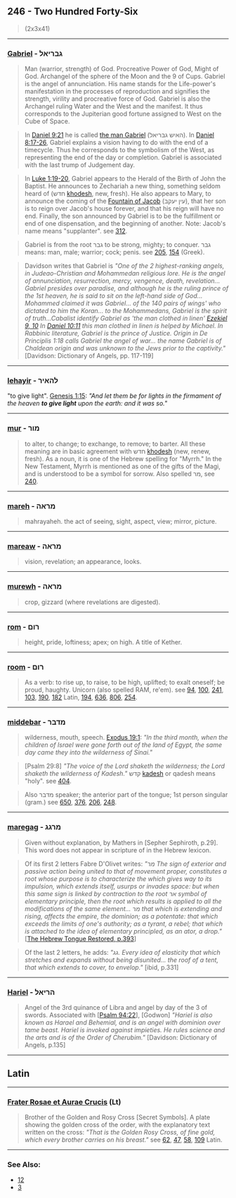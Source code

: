 ## 246 - Two Hundred Forty-Six
> (2x3x41)

---

### [Gabriel](/keys/GBRIAL) - גבריאל
> Man (warrior, strength) of God. Procreative Power of God, Might of God. Archangel of the sphere of the Moon and the 9 of Cups. Gabriel is the angel of annunciation. His name stands for the Life-power's manifestation in the processes of reproduction and signifies the strength, virility and procreative force of God. Gabriel is also the Archangel ruling Water and the West and the manifest. It thus corresponds to the Jupiterian good fortune assigned to West on the Cube of Space.

> In [Daniel 9:21](http://biblehub.com/daniel/9-21.htm) he is called [the man Gabriel](/keys/HAISh.GBRIAL) (האיש גבריאל). In [Daniel 8:17-26](https://www.biblegateway.com/passage/?search=daniel%208%3A17-26&version=WEB), Gabriel explains a vision having to do with the end of a timecycle. Thus he corresponds to the symbolism of the West, as representing the end of the day or completion. Gabriel is associated with the last trump of Judgement day.

> In [Luke 1:19-20](https://www.biblegateway.com/passage/?search=luke%201%3A19-20&version=WEB), Gabriel appears to the Herald of the Birth of John the Baptist. He announces to Zechariah a new thing, something seldom heard of (חדש [khodesh](/keys/ChDSh), new, fresh). He also appears to Mary, to announce the coming of the [Fountain of Jacob](/keys/OIN.IOQB) (עין יעקב), that her son is to reign over Jacob's house forever, and that his reign will have no end. Finally, the son announced by Gabriel is to be the fulfillment or end of one dispensation, and the beginning of another. Note: Jacob's name means "supplanter". see [312](312).

> Gabriel is from the root גבר to be strong, mighty; to conquer. גבר means: man, male; warrior; cock; penis. see [205](205), [154](154) (Greek).

> Davidson writes that Gabriel is *"One of the 2 highest-ranking angels, in Judeao-Christian and Mohammedan religious lore. He is the angel of annunciation, resurrection, mercy, vengence, death, revelation... Gabriel presides over paradise, and although he is the ruling prince of the 1st heaven, he is said to sit on the left-hand side of God... Mohammed claimed it was Gabriel... of the 140 pairs of wings' who dictated to him the Koran... to the Mohammedans, Gabriel is the spirit of truth...Cabalist identify Gabriel as 'the man clothed in linen' [Ezekiel 9, 10](https://www.biblegateway.com/passage/?search=Ezekiel+9%2C10&version=WEB) In [Daniel 10:11](http://biblehub.com/daniel/10-11.htm) this man clothed in linen is helped by Michael. In Rabbinic literature, Gabriel is the prince of Justice. Origin in De Principlis 1:18 calls Gabriel the angel of war... the name Gabriel is of Chaldean origin and was unknown to the Jews prior to the captivity."* [Davidson: Dictionary of Angels, pp. 117-119]

---

### [lehayir](/keys/LHAIR) - להאיר
"to give light". [Genesis 1:15](http://biblehub.com/genesis/1-15.htm): *"And let them be for lights in the firmament of the heaven **to give light** upon the earth: and it was so."*

---

### [mur](/keys/MVR) - מור
> to alter, to change; to exchange, to remove; to barter. All these meaning are in basic agreement with חדש [khodesh](/keys/ChDSh) (new, renew, fresh). As a noun, it is one of the Hebrew spelling for "Myrrh." In the New Testament, Myrrh is mentioned as one of the gifts of the Magi, and is understood to be a symbol for sorrow. Also spelled מר, see [240](240).

---

### [mareh](/keys/MRAH) - מראה
> mahrayaheh. the act of seeing, sight, aspect, view; mirror, picture.

---

### [mareaw](/keys/MRAH) - מראה
> vision, revelation; an appearance, looks.

---

### [murewh](/keys/MRAH) - מראה
> crop, gizzard (where revelations are digested).

---

### [rom](/keys/RVM) - רום
> height, pride, loftiness; apex; on high. A title of Kether.

---

### [room](/keys/RVM) - רום
> As a verb: to rise up, to raise, to be high, uplifted; to exalt oneself; be proud, haughty. Unicorn (also spelled RAM, re'em). see [94](94), [100](100), [241](241), [103](103), [190](190), [182](182) Latin, [194](194), [636](636), [806](806), [254](254).

---

### [middebar](/keys/MDBR) - מדבר
> wilderness, mouth, speech. [Exodus 19:1](http://biblehub.com/exodus/19-1.htm): *"In the third month, when the children of Israel were gone forth out of the land of Egypt, the same day came they into the wilderness of Sinai."*

> [Psalm 29:8] *"The voice of the Lord shaketh the wilderness; the Lord shaketh the wilderness of Kadesh."* קדש [kadesh](/keys/QDSh) or qadesh means "holy". see [404](404).

> Also מדבר speaker; the anterior part of the tongue; 1st person singular (gram.) see [650](650), [376](376), [206](206), [248](248).

---

### [maregag](/keys/MRGG) - מרגג
> Given without explanation, by Mathers in [Sepher Sephiroth, p.29]. This word does not appear in scripture of in the Hebrew lexicon.

> Of its first 2 letters Fabre D'Olivet writes: *"מר The sign of exterior and passive action being united to that of movement proper, constitutes a root whose purpose is to characterize the which gives way to its impulsion, which extends itself, usurps or invades space: but when this same sign is linked by contraction to the root אר symbol of elementary principle, then the root which results is applied to all the modifications of the same element... מר that which is extending and rising, affects the empire, the dominion; as a potentate: that which exceeds the limits of one's authority; as a tyrant, a rebel; that which is attached to the idea of elementary principled, as an ator, a drop."* [[The Hebrew Tongue Restored, p.393](https://archive.org/stream/hebraictongueres00fabriala#page/392)]

> Of the last 2 letters, he adds: *"גג. Every idea of elasticity that which stretches and expands without being disunited... the roof of a tent, that which extends to cover, to envelop."* [ibid, p.331]

---

### [Hariel](/keys/HRIAL) - הריאל
> Angel of the 3rd quinance of Libra and angel by day of the 3 of swords. Associated with [[Psalm 94:22](http://biblehub.com/psalms/94-22.htm)], [Godwon] *"Hariel is also known as Harael and Behemial, and is an angel with dominion over tame beast. Hariel is invoked against impieties. He rules science and the arts and is of the Order of Cherubim."* [Davidson: Dictionary of Angels, p.135]

---

## Latin

---

### [Frater Rosae et Aurae Crucis](/latin?word=Frater+Rosae+et+Aurae+Crucis) (Lt)
> Brother of the Golden and Rosy Cross [Secret Symbols]. A plate showing the golden cross of the order, with the explanatory text written on the cross: *"That is the Golden Rosy Cross, of fine gold, which every brother carries on his breast."* see [62](62), [47](47), [58](58), [109](109) Latin.

---

### See Also:

- [12](12)
- [3](3)
